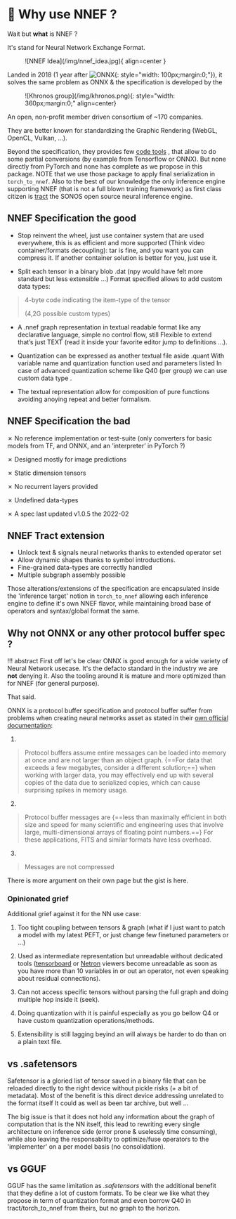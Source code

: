 # :jigsaw: Why use NNEF ?

Wait but **what** is NNEF ?

It's stand for Neural Network Exchange Format.

<figure markdown="span">
    ![NNEF Idea](/img/nnef_idea.jpg){ align=center }
</figure>

Landed in 2018 (1 year after ![ONNX](/img/onnx.png){: style="width: 100px;margin:0;"}), it solves the same problem as ONNX & the specification is developed by the

<figure markdown="span">
    ![Khronos group](/img/khronos.png){: style="width: 360px;margin:0;" align=center}
</figure>

An open, non-profit member driven consortium of ~170 companies.

They are better known for standardizing the Graphic Rendering
(WebGL, OpenCL, Vulkan, …).

Beyond the specification, they provides few [code tools](https://github.com/KhronosGroup/NNEF-Tools)
, that allow to do some partial conversions (by example from Tensorflow or ONNX).
But none directly from PyTorch and none has complete as we propose in this
package. NOTE that we use those package to apply final serialization in `torch_to_nnef`.
Also to the best of our knowledge the only inference engine supporting NNEF (that is not a full blown training framework) as first class citizen is [tract](github.com/sonos/tract) the SONOS open source neural inference engine.

## NNEF Specification the good

- Stop reinvent the wheel, just use container system that are used everywhere, this is as efficient and more supported (Think video container/formats decoupling):
tar is fine, and you want you can compress it.
If another container solution is better for you, just use it.

- Split each tensor in a binary blob .dat
    (npy would have felt more standard but less extensible …)
    Format specified allows to add custom data types:

> 4-byte code indicating the item-type of the tensor
>
> (4,2G possible custom types)

- A .nnef graph representation in textual readable format
like  any declarative language, simple no control flow, still
Flexible to extend that’s just TEXT (read it inside your favorite editor jump to definitions ...).

- Quantization can be expressed as another textual file aside .quant
With variable name and quantization function used and parameters listed
In case of advanced quantization scheme like Q40 (per group) we can use custom data type
.

- The textual representation allow for composition of pure functions avoiding anoying
repeat and better formalism.

## NNEF Specification the bad

✗   No reference implementation or test-suite
 (only converters for basic models from TF, and ONNX, and an ’interpreter’ in PyTorch ?)

✗   Designed mostly for image predictions

✗  Static dimension tensors

✗  No recurrent layers provided

✗  Undefined data-types

✗  A spec last updated v1.0.5 the 2022-02

## NNEF Tract extension

- Unlock text & signals neural networks thanks to extended operator set
- Allow dynamic shapes thanks to symbol introductions.
- Fine-grained data-types are correctly handled
- Multiple subgraph assembly possible

Those alterations/extensions of the specification are encapsulated inside the 'inference target'
notion in `torch_to_nnef` allowing each inference engine to define it's own NNEF flavor,
while maintaining broad base of operators and syntax/global format the same.

## Why not ONNX or any other protocol buffer spec ?

!!! abstract
    First off let's be clear ONNX is good enough for a wide variety
    of Neural Network usecase.
    It's the defacto standard in the industry we are **not** denying it.
    Also the tooling around it is mature and more optimized than for NNEF (for general purpose).

That said.

ONNX is a protocol buffer specification and protocol buffer suffer from problems when creating neural networks asset as stated in their [own official documentation](https://protobuf.dev/overview/):

1.

> Protocol buffers  assume entire messages can be loaded into memory at once and are not larger than an object graph. {==For data that exceeds a few megabytes, consider a different solution;==} when working with larger data, you may effectively end up with several copies of the data due to serialized copies, which can cause surprising spikes in memory usage.

2.

> Protocol buffer messages are {==less than maximally efficient in both size and speed for many scientific and engineering uses that involve large, multi-dimensional arrays of floating point numbers.==} For these applications, FITS and similar formats have less overhead.

3.

> Messages are not compressed

There is more argument on their own page but the gist is here.

### Opinionated grief

Additional grief against it for the NN use case:

1. Too tight coupling between tensors & graph
    (what if I just want to patch a model with my latest PEFT, or just change few finetuned parameters or ...)

2. Used as intermediate representation but unreadable without dedicated tools
([tensorboard](https://www.tensorflow.org/tensorboard?hl=fr) or [Netron](https://netron.app/) viewers become unreadable as soon as you have more than 10 variables in or out an operator, not even speaking about residual connections).

3. Can not access specific tensors without parsing the full graph and doing multiple hop inside it (seek).

4. Doing quantization with it is painful especially as you go bellow Q4 or have custom
quantization operations/methods.

5. Extensibility is still lagging beyind an will always be harder to do than on a plain text file.

## vs .safetensors

Safetensor is a gloried list of tensor saved in a binary file that can be reloaded directly to the right device without pickle risks (+ a bit of metadata).
Most of the benefit is this direct device addressing unrelated to the format itself
It could as well as been tar archive, but well ...

The big issue is that it does not hold any information about the graph of computation that is the NN itself,
this lead to rewriting every single architecture on inference side (error prone & uselessly time consuming),
while also leaving the responsability to optimize/fuse operators to the 'implementer' on a per model basis (no consolidation).

## vs GGUF

GGUF has the same limitation as *.safetensors* with the additional benefit that they define a lot of custom formats.
To be clear we like what they propose in term of quantization format and even borrow Q40 in tract/torch_to_nnef from theirs,
but no graph to the horizon.
